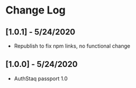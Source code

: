 # Change Log

## [1.0.1] - 5/24/2020
- Republish to fix npm links, no functional change

## [1.0.0] - 5/24/2020
- AuthStaq passport 1.0

